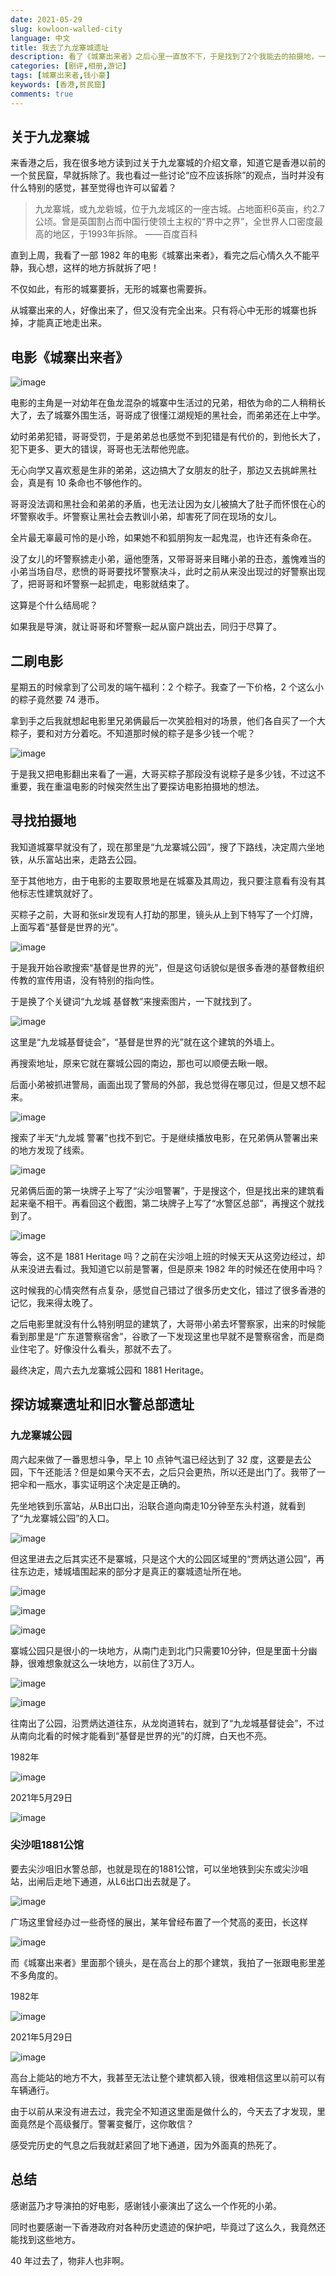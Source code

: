```yaml
---
date: 2021-05-29
slug: kowloon-walled-city
language: 中文
title: 我去了九龙寨城遗址
description: 看了《城寨出来者》之后心里一直放不下，于是找到了2个我能去的拍摄地，一个是九龙寨城，一个是尖沙咀水警总部，探访了这两个已经没有了的地方。
categories: [剧评,相册,游记]
tags: [城寨出来者,钱小豪]
keywords: [香港,贫民窟]
comments: true
---
```


## 关于九龙寨城

来香港之后，我在很多地方读到过关于九龙寨城的介绍文章，知道它是香港以前的一个贫民窟，早就拆除了。我也看过一些讨论“应不应该拆除”的观点，当时并没有什么特别的感觉，甚至觉得也许可以留着？

> 九龙寨城，或九龙砦城，位于九龙城区的一座古城。占地面积6英亩，约2.7公顷。曾是英国割占而中国行使领土主权的“界中之界”，全世界人口密度最高的地区，于1993年拆除。
> ——百度百科

直到上周，我看了一部 1982 年的电影《城寨出来者》，看完之后心情久久不能平静，我心想，这样的地方拆就拆了吧！

不仅如此，有形的城寨要拆，无形的城寨也需要拆。

从城寨出来的人，好像出来了，但又没有完全出来。只有将心中无形的城寨也拆掉，才能真正地走出来。

## 电影《城寨出来者》

![image](https://user-images.githubusercontent.com/30020736/120098877-f2da0280-c16a-11eb-911b-45dde769cbf1.png)

电影的主角是一对幼年在鱼龙混杂的城寨中生活过的兄弟，相依为命的二人稍稍长大了，去了城寨外围生活，哥哥成了很懂江湖规矩的黑社会，而弟弟还在上中学。

幼时弟弟犯错，哥哥受罚，于是弟弟总也感觉不到犯错是有代价的，到他长大了，犯下更多、更大的错误，哥哥也无法帮他兜底。

无心向学又喜欢惹是生非的弟弟，这边搞大了女朋友的肚子，那边又去挑衅黑社会，真是有 10 条命也不够他作的。

哥哥没法调和黑社会和弟弟的矛盾，也无法让因为女儿被搞大了肚子而怀恨在心的坏警察收手。坏警察让黑社会去教训小弟，却害死了同在现场的女儿。

全片最无辜最可怜的是小玲，如果她不和狐朋狗友一起鬼混，也许还有条命在。

没了女儿的坏警察掳走小弟，逼他堕落，又带哥哥来目睹小弟的丑态，羞愧难当的小弟当场自尽，悲愤的哥哥要找坏警察决斗，此时之前从来没出现过的好警察出现了，把哥哥和坏警察一起抓走，电影就结束了。

这算是个什么结局呢？

如果我是导演，就让哥哥和坏警察一起从窗户跳出去，同归于尽算了。

## 二刷电影

星期五的时候拿到了公司发的端午福利：2 个粽子。我查了一下价格，2 个这么小的粽子竟然要 74 港币。

拿到手之后我就想起电影里兄弟俩最后一次笑脸相对的场景，他们各自买了一个大粽子，要和对方分着吃。不知道那时候的粽子是多少钱一个呢？

![image](https://user-images.githubusercontent.com/30020736/120096789-00d65600-c160-11eb-9dda-c8b36ddee736.png)

于是我又把电影翻出来看了一遍，大哥买粽子那段没有说粽子是多少钱，不过这不重要，我在重温电影的时候突然生出了要探访电影拍摄地的想法。

## 寻找拍摄地

我知道城寨早就没有了，现在那里是“九龙寨城公园”，搜了下路线，决定周六坐地铁，从乐富站出来，走路去公园。

至于其他地方，由于电影的主要取景地是在城寨及其周边，我只要注意看有没有其他标志性建筑就好了。

买粽子之前，大哥和张sir发现有人打劫的那里，镜头从上到下特写了一个灯牌，上面写着“基督是世界的光”。

![image](https://user-images.githubusercontent.com/30020736/120096665-637b2200-c15f-11eb-8fdb-526ba218ac4a.png)

于是我开始谷歌搜索“基督是世界的光”，但是这句话貌似是很多香港的基督教组织传教的宣传用语，没有特别的指向性。

于是换了个关键词“九龙城 基督教”来搜索图片，一下就找到了。

![image](https://user-images.githubusercontent.com/30020736/120096700-8f96a300-c15f-11eb-8535-d6119adb25c5.png)

这里是“九龙城基督徒会”，“基督是世界的光”就在这个建筑的外墙上。

再搜索地址，原来它就在寨城公园的南边，那也可以顺便去瞅一眼。

后面小弟被抓进警局，画面出现了警局的外部，我总觉得在哪见过，但是又想不起来。

![image](https://user-images.githubusercontent.com/30020736/120096743-ca98d680-c15f-11eb-9e8a-e7ae845b41af.png)

搜索了半天“九龙城 警署”也找不到它。于是继续播放电影，在兄弟俩从警署出来的地方发现了线索。

![image](https://user-images.githubusercontent.com/30020736/120096643-3dee1880-c15f-11eb-80f9-6718115ec48a.png)

兄弟俩后面的第一块牌子上写了“尖沙咀警署”，于是搜这个，但是找出来的建筑看起来毫不相干。再看回这个截图，第二块牌子上写了“水警区总部”，再搜这个就找到了。

![image](https://user-images.githubusercontent.com/30020736/120096997-d6d16380-c160-11eb-9c94-c472d26971a2.png)

等会，这不是 1881 Heritage 吗？之前在尖沙咀上班的时候天天从这旁边经过，却从来没进去看过。我知道它以前是警署，但是原来 1982 年的时候还在使用中吗？

这时候我的心情突然有点复杂，感觉自己错过了很多历史文化，错过了很多香港的记忆，我来得太晚了。

之后电影里就没有什么特别明显的建筑了，大哥带小弟去坏警察家，出来的时候能看到那里是“广东道警察宿舍”，谷歌了一下发现这里也早就不是警察宿舍，而是商业住宅了。好像没什么看头，那就不去了。

最终决定，周六去九龙寨城公园和 1881 Heritage。

## 探访城寨遗址和旧水警总部遗址

### 九龙寨城公园

周六起来做了一番思想斗争，早上 10 点钟气温已经达到了 32 度，这要是去公园，下午还能活？但是如果今天不去，之后只会更热，所以还是出门了。我带了一把伞和一瓶水，事实证明这个决定是正确的。

先坐地铁到乐富站，从B出口出，沿联合道向南走10分钟至东头村道，就看到了“九龙寨城公园”的入口。

![image](https://user-images.githubusercontent.com/30020736/120098334-e607df80-c167-11eb-81e9-3072ea2d7938.png)

但这里进去之后其实还不是寨城，只是这个大的公园区域里的“贾炳达道公园”，再往东边走，矮城墙围起来的部分才是真正的寨城遗址所在地。

![image](https://user-images.githubusercontent.com/30020736/120098356-020b8100-c168-11eb-8fc3-9b6bc0b510c8.png)

![image](https://user-images.githubusercontent.com/30020736/120098366-0e8fd980-c168-11eb-8de9-5355b49bbe1f.png)

![image](https://user-images.githubusercontent.com/30020736/120098369-164f7e00-c168-11eb-8b25-2e589134c068.png)

寨城公园只是很小的一块地方，从南门走到北门只需要10分钟，但是里面十分幽静，很难想象就这么一块地方，以前住了3万人。

![image](https://user-images.githubusercontent.com/30020736/120098380-210a1300-c168-11eb-883a-3f8200d5d12d.png)

![image](https://user-images.githubusercontent.com/30020736/120098386-2e270200-c168-11eb-9bc1-026e9d064f54.png)

往南出了公园，沿贾炳达道往东，从龙岗道转右，就到了“九龙城基督徒会”，不过从南向北看的时候才能看到“基督是世界的光”的灯牌，白天也不亮。

1982年

![image](https://user-images.githubusercontent.com/30020736/120096665-637b2200-c15f-11eb-8fdb-526ba218ac4a.png)

2021年5月29日

![image](https://user-images.githubusercontent.com/30020736/120098441-8f4ed580-c168-11eb-9e89-a9384c8a732d.png)

### 尖沙咀1881公馆

要去尖沙咀旧水警总部，也就是现在的1881公馆，可以坐地铁到尖东或尖沙咀站，出闸后走地下通道，从L6出口出去就是了。

![image](https://user-images.githubusercontent.com/30020736/120098500-e05ec980-c168-11eb-8e76-ecec999e682d.png)

广场这里曾经办过一些奇怪的展出，某年曾经布置了一个梵高的麦田，长这样

![image](https://user-images.githubusercontent.com/30020736/120098602-72ff6880-c169-11eb-844d-b227af65860a.png)

而《城寨出来者》里面那个镜头，是在高台上的那个建筑，我拍了一张跟电影里差不多角度的。

1982年

![image](https://user-images.githubusercontent.com/30020736/120096743-ca98d680-c15f-11eb-9e8a-e7ae845b41af.png)

2021年5月29日

![image](https://user-images.githubusercontent.com/30020736/120098639-a93ce800-c169-11eb-9dc8-480f4f63e0f9.png)

高台上能站的地方不大，我甚至无法让整个建筑都入镜，很难相信这里以前可以有车辆通行。

由于以前从来没有进去过，我完全不知道这里面是做什么的，今天去了才发现，里面竟然是个高级餐厅。警署变餐厅，这你敢信？

感受完历史的气息之后我就赶紧回了地下通道，因为外面真的热死了。

## 总结

感谢蓝乃才导演拍的好电影，感谢钱小豪演出了这么一个作死的小弟。

同时也要感谢一下香港政府对各种历史遗迹的保护吧，毕竟过了这么久，我竟然还能找到这些地方。

40 年过去了，物非人也非啊。